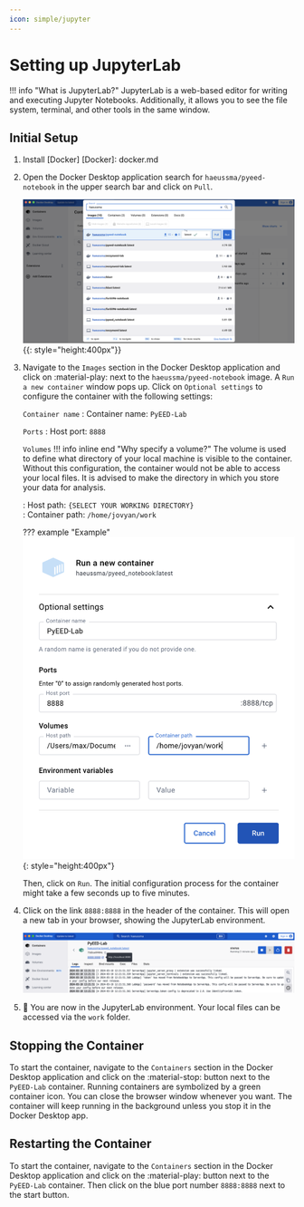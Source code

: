 ```yaml
---
icon: simple/jupyter
---
```


# Setting up JupyterLab

!!! info "What is JupyterLab?"
    JupyterLab is a web-based editor for writing and executing Jupyter Notebooks. Additionally, it allows you to see the file system, terminal, and other tools in the same window.

## Initial Setup

1. Install [Docker]
  [Docker]: docker.md

2. Open the Docker Desktop application search for `haeussma/pyeed-notebook` in the upper search bar and click on `Pull`.

    ![Docker Desktop](../figs/pull_image.png){{: style="height:400px"}}
    
3. Navigate to the `Images` section in the Docker Desktop application and click on :material-play: next to the `haeussma/pyeed-notebook` image.
    A `Run a new container` window pops up. Click on `Optional settings` to configure the container with the following settings:

    `Container name`
    :   Container name: `PyEED-Lab`

    `Ports`
    :    Host port: `8888`

    `Volumes` 
    !!! info inline end "Why specify a volume?"
        The volume is used to define what directory of your local machine is visible to the container. Without this configuration, the container would not be able to access your local files. It is advised to make the directory in which you store your data for analysis.


    :   Host path: `{SELECT YOUR WORKING DIRECTORY}`       
    :    Container path: `/home/jovyan/work`

    ??? example "Example"
        ![Docker Desktop](../figs/container_config.png){: style="height:400px"}


    Then, click on `Run`. The initial configuration process for the container might take a few seconds up to five minutes.


5. Click on the link `8888:8888` in the header of the container. This will open a new tab in your browser, showing the JupyterLab environment.
    
    ![Docker Desktop](../figs/start.png)


7. 🎉 You are now in the JupyterLab environment. Your local files can be accessed via the `work` folder.

## Stopping the Container

To start the container, navigate to the `Containers` section in the Docker Desktop application and click on the :material-stop: button next to the `PyEED-Lab` container. Running containers are symbolized by a green container icon. You can close the browser window whenever you want. The container will keep running in the background unless you stop it in the Docker Desktop app.

## Restarting the Container

To start the container, navigate to the `Containers` section in the Docker Desktop application and click on the :material-play: button next to the `PyEED-Lab` container. Then click on the blue port number `8888:8888` next to the start button.